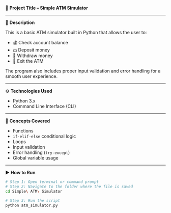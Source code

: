 🎯 **Project Title – Simple ATM Simulator**

---

📌 **Description**

This is a basic ATM simulator built in Python that allows the user to:

- 💰 Check account balance  
- 💵 Deposit money  
- 🏧 Withdraw money  
- 🚪 Exit the ATM

The program also includes proper input validation and error handling for a smooth user experience.

---

⚙️ **Technologies Used**

- Python 3.x  
- Command Line Interface (CLI)

---

🧠 **Concepts Covered**

- Functions  
- `if-elif-else` conditional logic  
- Loops  
- Input validation  
- Error handling (`try-except`)  
- Global variable usage  

---

▶️ **How to Run**

```bash
# Step 1: Open terminal or command prompt
# Step 2: Navigate to the folder where the file is saved
cd Simple\ ATM\ Simulator

# Step 3: Run the script
python atm_simulator.py
